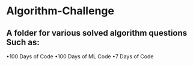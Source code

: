# Algorithm-Challenge
<h2>A folder for various solved algorithm questions 
Such as:</h2>
•100 Days of Code
•100 Days of ML Code 
•7 Days of Code 

